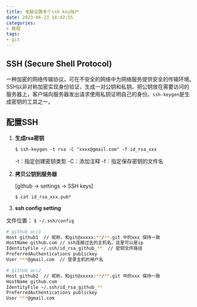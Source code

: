 ```yaml
---
title: 电脑设置多个ssh key账户
date: 2023-06-23 18:42:55
categories: 
- 教程
tags: 
- git
---
```


## SSH (Secure Shell Protocol)

​	一种加密的网络传输协议，可在不安全的网络中为网络服务提供安全的传输环境。SSH以非对称加密实现身份验证，生成一对公钥和私钥。把公钥放在需要访问的服务器上，客户端向服务器发出请求使用私钥证明自己的身份。`ssh-keygen`是生成密钥的工具之一。

<!-- more-->

## 配置SSH

1. **生成rsa密钥**

   `$ ssh-keygen -t rsa -C "xxxx@gmail.com" -f id_rsa_xxx`

   -t：指定创建密钥类型
   -C：添加注释
   -f：指定保存密钥的文件名	

2. **拷贝公钥到服务器**

   [github -> settings -> SSH keys]

   `$ cat id_rsa_xxx.pub*`



3. **ssh config setting**

文件位置： `$ ~/.ssh/config`

```bash
# github acc1
Host github1  // 昵称，和git@xxxxx:**/**.git 中的xxx 保持一致
HostName github.com // ssh连接过去的主机名。这里可以是ip
IdentityFile ~/.ssh/id_rsa_github_**  // 密钥文件路径
PreferredAuthentications publickey
User ***@gmail.com  // 登录主机的用户名

# github acc2
Host github2  // 昵称，和git@xxxxx:**/**.git 中的xxx 保持一致
HostName github.com
IdentityFile ~/.ssh/id_rsa_github_**
PreferredAuthentications publickey
User ***@gmail.com
```


